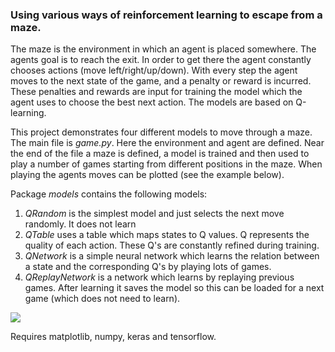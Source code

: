 ### Using various ways of reinforcement learning to escape from a maze.

The maze is the environment in which an agent is placed somewhere. The agents goal is to reach the exit. 
In order to get there the agent constantly chooses actions (move left/right/up/down). With every step
the agent moves to the next state of the game, and a penalty or reward is incurred. These penalties and
rewards are input for training the model which the agent uses to choose the best next action. The models
are based on Q-learning.

This project demonstrates four different models to move through a maze. The main file is *game.py*. 
Here the environment and agent are defined. Near the end of the file a maze is defined, a model is
trained and then used to play a number of games starting from different positions in the maze. 
When playing the agents moves can be plotted (see the example below).

Package *models* contains the following models:
1. *QRandom* is the simplest model and just selects the next move randomly. It does not learn
2. *QTable* uses a table which maps states to Q values. Q represents the quality of each action. These Q's are constantly refined during training.
3. *QNetwork* is a simple neural network which learns the relation between a state and the corresponding Q's by playing lots of games.
4. *QReplayNetwork* is a network which learns by replaying previous games. After learning it saves the model so this can be loaded for a next game (which does not need to learn).

![](https://github.com/erikdelange/Reinforcement-Learning-Maze/blob/master/maze.png)

Requires matplotlib, numpy, keras and tensorflow.
